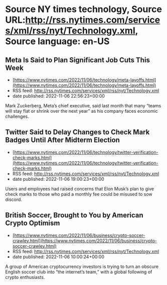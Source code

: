 # Source NY times technology, Source URL:http://rss.nytimes.com/services/xml/rss/nyt/Technology.xml, Source language: en-US

## Meta Is Said to Plan Significant Job Cuts This Week
 - [https://www.nytimes.com/2022/11/06/technology/meta-layoffs.html](https://www.nytimes.com/2022/11/06/technology/meta-layoffs.html)
 - RSS feed: http://rss.nytimes.com/services/xml/rss/nyt/Technology.xml
 - date published: 2022-11-06 22:56:23+00:00

Mark Zuckerberg, Meta’s chief executive, said last month that many “teams will stay flat or shrink over the next year” as his company faces economic challenges.

## Twitter Said to Delay Changes to Check Mark Badges Until After Midterm Election
 - [https://www.nytimes.com/2022/11/06/technology/twitter-verification-check-marks.html](https://www.nytimes.com/2022/11/06/technology/twitter-verification-check-marks.html)
 - RSS feed: http://rss.nytimes.com/services/xml/rss/nyt/Technology.xml
 - date published: 2022-11-06 19:00:23+00:00

Users and employees had raised concerns that Elon Musk’s plan to give check marks to those who paid a monthly fee could be misused to sow discord.

## British Soccer, Brought to You by American Crypto Optimism
 - [https://www.nytimes.com/2022/11/06/business/crypto-soccer-crawley.html](https://www.nytimes.com/2022/11/06/business/crypto-soccer-crawley.html)
 - RSS feed: http://rss.nytimes.com/services/xml/rss/nyt/Technology.xml
 - date published: 2022-11-06 10:00:24+00:00

A group of American cryptocurrency investors is trying to turn an obscure English soccer club into “the internet’s team,” with a global following of crypto enthusiasts.
